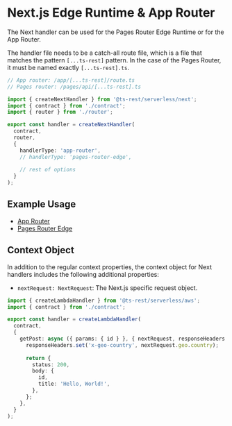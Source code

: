 # Next.js Edge Runtime & App Router

The Next handler can be used for the Pages Router Edge Runtime or for the App Router.

The handler file needs to be a catch-all route file, which is a file that matches the pattern `[...ts-rest]` pattern.
In the case of the Pages Router, it must be named exactly `[...ts-rest].ts`.

```typescript
// App router: /app/[...ts-rest]/route.ts
// Pages router: /pages/api/[...ts-rest].ts

import { createNextHandler } from '@ts-rest/serverless/next';
import { contract } from './contract';
import { router } from './router';

export const handler = createNextHandler(
  contract,
  router,
  {
    handlerType: 'app-router',
    // handlerType: 'pages-router-edge',
    
    // rest of options
  }
);
```

## Example Usage

- [App Router](https://github.com/ts-rest/ts-rest/blob/main/apps/example-next/app/api/app-router/%5B...ts-rest%5D/route.ts)
- [Pages Router Edge](https://github.com/ts-rest/ts-rest/blob/main/apps/example-next/pages/api/edge/%5B...ts-rest%5D.ts)

## Context Object

In addition to the regular context properties, the context object for Next handlers includes the following additional properties:

- `nextRequest: NextRequest`: The Next.js specific request object.

```typescript
import { createLambdaHandler } from '@ts-rest/serverless/aws';
import { contract } from './contract';

export const handler = createLambdaHandler(
  contract,
  {
    getPost: async ({ params: { id } }, { nextRequest, responseHeaders }) => {
      responseHeaders.set('x-geo-country', nextRequest.geo.country);
      
      return {
        status: 200,
        body: {
          id,
          title: 'Hello, World!',
        },
      };
    },
  }
);
```
